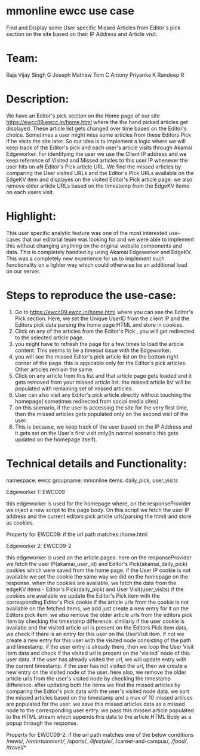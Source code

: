 # mmonline ewcc use case
Find and Display some User specific Missed Articles from Editor's pick section on the site based on their IP Address and Article visit.

# Team: 
Raja Vijay Singh G
Joseph Mathew
Tom C Antony
Priyanka K
Randeep R

# Description:
We have an Editor's pick section on the Home page of our site https://ewcc09.ewcc.in/home.html where the the hand picked articles get displayed. 
These article list gets changed over time based on the Editor's choice.
Sometimes a user might miss some articles from these Editors Pick if he visits the site later.
So our idea is to implement a logic where we will keep track of the Editor's pick and each user's article visits through Akamai Edgeworker.
For identifying the user we use the Client IP address and we keep reference of Visited and Missed articles to this user IP whenever the user hits on aN Editor's Pick article URL.
We find the missed articles by comparing the User visited URLs and the Editor's Pick URLs available on the EdgeKV item and displayes on the visited Editor's Pick article page.
we also remove older article URLs based on the timestamp from the EdgeKV items on each users visit.

# Highlight: 
This user specific analytic feature was one of the most interested use-cases that our editorial team was looking for and we were able to implement this without changing  anything on the original website components and data. This is completely handled by using Akamai Edgeworker and EdgeKV. This was a completely new experience for us to implement such functionality on a lighter way which could otherwise be an additional load on our server. 

# Steps to reproduce the use-case:

 1. Go to https://ewcc09.ewcc.in/home.html where you can see the Editor's Pick section. Here, we set the Unique UserID from the client IP and the Editors pick data parsing the home page HTML and store in cookies.
 2. Click on any of the articles from the Editor's Pick , you will get redirected to the selected article page.
 3. you might have to refresh the page for a few times to load the article content. This seems to be a timeout issue with the Edgeworker.
 4. you will see the missed Editor's pick article list on the bottom right corner of the page. this is appicable only for the Editor's pick articles. Other articles remiain the same.
 5. Click on any article from this list and that article page gets loaded and it gets removed from your missed article list. the missed article list will be populated with remaining set of missed articles.
 6. User can also visit any Editor's pick article directly without touching the homepage( sometimes redirected from social media sites)
 7. on this scenario, if the user is accessing the site for the very first time, then the missed articles gets populated only on the second visit of the user.
 8. This is because, we keep track of the user based on the IP Address and it gets set on the User's first visit only(In normal scenario this gets updated on the homepage itself).


# Technical details and Functionality:
 
namespace: ewcc
groupname: mmonline
items: daily_pick, user_visits

Edgeworker 1: EWCC09

  this edgeworker is used for the homepage where, on the responseProvider we inject a new script to the page body. 
  On this script we fetch the user IP address and the current editors pick article urls(parsing the html) and store as cookies. 
  
Property for EWCC09: if the url path matches /home.html
  
Edgeworker 2: EWCC09-2

 this edgeworker is used on the article pages. 
 here on the responseProvider we fetch the user IP(akamai_user_id) and Editor's Pick(akamai_daily_pick) cookies which were saved from the home page. 
 if the User IP cookie is not available we set the cookie the same way we did on the homepage on the response.
 when the cookies are available, we fetch the data from the edgeKV items - Editor's Pick(daily_pick) and User Visit(user_visits) 
 if the cookies are available we update the Editor's Pick item with the corresponding Editor's Pick cookie if the article urls from the cookie is not available on the fetched items, we add just create a new entry for it on the Editors pick item.
 we also remove the older article urls  from the editors pick item by checking the timestamp difference.
 similarly if the user cookie is availabe and the visited article url is present on the Editors Pick item data, we check if there is an entry for this user on the UserVisit item. if not we create a new entry for this user with the visited node consisting of the path and timestamp.
 if the user entry is already there, then we loop the User Visit item data and check if the visited url is present on the 'visited' node of this user data.
 if the user has already visited the url, we will update entry with the current timestamp.
 if the user has not visited the url, then we create a new entry on the visited node of the user.
 here also, we remove the older article urls from the user's visited node by checking the timestamp difference.
 after updating both the items we find the missed articles by comparing the Editor's pick data with the user's visited node data.
 we sort the missed articles based on the timestamp and a max of 10 missed artilces are populated for the user.
 we save this missed articles data as a missed node to the corresponding user entry. 
 we pass this missed article populated to the HTML stream which appends this data to the article HTML Body as a popup through the response.
 
 Property for EWCC09-2: if the url path matches one of the below conditions
 /news/*, /entertainment/*, /sports/*, /lifestyle/*, /career-and-campus/*, /food/*, /travel/*
